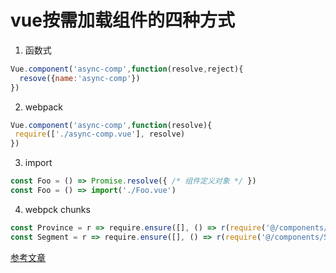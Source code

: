# vue按需加载组件的四种方式
1. 函数式
```js
Vue.component('async-comp',function(resolve,reject){
  resove({name:'async-comp'})
})
```
2. webpack
```js
Vue.component('async-comp',function(resolve){
 require(['./async-comp.vue'], resolve)
})
```
3. import
```js
const Foo = () => Promise.resolve({ /* 组件定义对象 */ })
const Foo = () => import('./Foo.vue')
```
4. webpck chunks
```js
const Province = r => require.ensure([], () => r(require('@/components/Province.vue')), 'chunkname1')
const Segment = r => require.ensure([], () => r(require('@/components/Segment.vue')), 'chunkname1')
```
[参考文章](https://blog.csdn.net/qq_31965515/article/details/80092849)